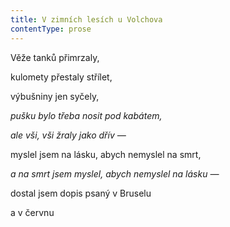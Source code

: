 ```yaml
---
title: V zimních lesích u Volchova
contentType: prose
---
```


<section>

Věže tanků přimrzaly,

kulomety přestaly střílet,

výbušniny jen syčely,

_pušku bylo třeba nosit pod kabátem,_

</section>

<section>

_ale vši, vši žraly jako dřív —_

</section>

<section>

myslel jsem na lásku, abych nemyslel na smrt,

_a na smrt jsem myslel, abych nemyslel na lásku —_

</section>

<section>

dostal jsem dopis psaný v Bruselu

a v červnu

</section>
